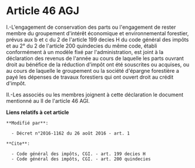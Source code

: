 # Article 46 AGJ

I.-L'engagement de conservation des parts ou l'engagement de rester membre du groupement d'intérêt économique et
environnemental forestier, prévus aux b et c du 2 de l'article 199 decies H du code général des impôts et au 2° du 2 de
l'article 200 quindecies du même code, établi conformément à un modèle fixé par l'administration, est joint à la déclaration
des revenus de l'année au cours de laquelle les parts ouvrant droit au bénéfice de la réduction d'impôt ont été souscrites ou
acquises, ou au cours de laquelle le groupement ou la société d'épargne forestière a payé les dépenses de travaux forestiers
qui ont ouvert droit au crédit d'impôt. 

II.-Les associés  ou les membres joignent à cette déclaration le document mentionné au II de l'article 46 AGI.

**Liens relatifs à cet article**

	**Modifié par**:

	  - Décret n°2016-1162 du 26 août 2016 - art. 1

	**Cite**:

	  - Code général des impôts, CGI. - art. 199 decies H
	  - Code général des impôts, CGI. - art. 200 quindecies
